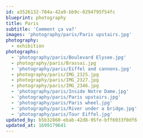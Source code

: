 ```yaml
---
id: a3526132-704a-42a9-bb9c-0294795f54fc
blueprint: photography
title: Paris
subtitle: 'Comment ça va?'
images: 'photography/paris/Paris upstairs.jpg'
photography:
  - exhibition
photographs:
  - 'photography/paris/Boulevard Elysee.jpg'
  - photography/paris/Brassai.jpg
  - 'photography/paris/Eiffel and cannons.jpg'
  - photography/paris/IMG_2325.jpg
  - photography/paris/IMG_2327.jpg
  - photography/paris/IMG_2346.jpg
  - 'photography/paris/Inside Notre Dame.jpg'
  - 'photography/paris/Paris upstairs.jpg'
  - 'photography/paris/Paris wheel.jpg'
  - 'photography/paris/River under a bridge.jpg'
  - 'photography/paris/Tour Eiffel.jpg'
updated_by: b5b32860-ebab-42d8-95fe-bff6933f0df6
updated_at: 1699179641
---
```

